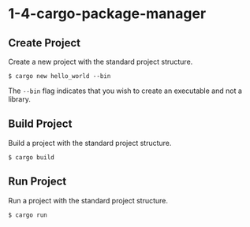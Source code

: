 # 1-4-cargo-package-manager

## Create Project
Create a new project with the standard project structure.

```
$ cargo new hello_world --bin
```

The ```--bin``` flag indicates that you wish to create an executable and not a library.

## Build Project
Build a project with the standard project structure.

```
$ cargo build
```

## Run Project
Run a project with the standard project structure.

```
$ cargo run
```

